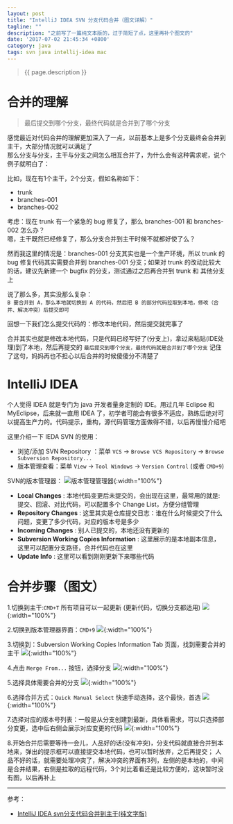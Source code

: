 ```yaml
---
layout: post
title: "IntelliJ IDEA SVN 分支代码合并（图文详解）"
tagline: ""
description: "之前写了一篇纯文本版的，过于简短了点，这里再补个图文的"
date: '2017-07-02 21:45:34 +0800'
category: java
tags: svn java intellij-idea mac
---
```

> {{ page.description }}

# 合并的理解
> 最后提交到哪个分支，最终代码就是合并到了哪个分支    

感觉最近对代码合并的理解更加深入了一点，以前基本上是多个分支最终会合并到主干，大部分情况就可以满足了      
那么分支与分支，主干与分支之间怎么相互合并了，为什么会有这种需求呢，说个例子就明白了：

比如，现在有1个主干，2个分支，假如名称如下：
- trunk
- branches-001
- branches-002

考虑：现在 trunk 有一个紧急的 bug 修复了，那么 branches-001 和 branches-002 怎么办？    
嗯，主干既然已经修复了，那么分支合并到主干时候不就都好使了么？      

然而我这里的情况是：branches-001 分支其实也是一个生产环境，所以 trunk 的 bug 修复代码其实需要合并到 branches-001 分支；如果对 trunk 的改动比较大的话，建议先新建一个 bugfix 的分支，测试通过之后再合并到 trunk 和 其他分支上

说了那么多，其实没那么复杂：      
`B 要合并到 A，那么本地就切换到 A 的代码，然后把 B 的部分代码拉取到本地，修改（合并、解决冲突）后提交即可`

回想一下我们怎么提交代码的：修改本地代码，然后提交就完事了

合并其实也就是修改本地代码，只是代码已经写好了(分支上)，拿过来粘贴(IDE处理)到了本地，然后再提交的 `最后提交到哪个分支，最终代码就是合并到了哪个分支` 记住了这句，妈妈再也不担心以后合并的时候傻傻分不清楚了

# IntelliJ IDEA
个人觉得 IDEA 就是专门为 java 开发者量身定制的 IDE。用过几年 Eclipse 和 MyEclipse，后来就一直用 IDEA 了，初学者可能会有很多不适应，熟练后绝对可以提高生产力的。代码提示，重构，源代码管理方面做得不错，以后再慢慢介绍吧

这里介绍一下 IEDA SVN 的使用：
- 浏览/添加 SVN Repository ：菜单 `VCS` -> `Browse VCS Repository` -> `Browse Subversion Repository...`
- 版本管理查看：菜单 `View` -> `Tool Windows` -> `Version Control` (或者 `CMD+9`)

SVN的版本管理器：
![ 版本管理管理器](http://on6gnkbff.bkt.clouddn.com/20170702150439_idea-version-control.png){:width="100%"}
- **Local Changes** : 本地代码变更后未提交的，会出现在这里，最常用的就是:提交、回滚、对比代码，可以配置多个 Change List，方便分组管理
- **Repository Changes** : 这里其实是仓库提交日志：谁在什么时候提交了什么问题，变更了多少代码，对应的版本号是多少
- **Incoming Changes** : 别人已提交的，本地还没有更新的
- **Subversion Working Copies Information** : 这里展示的是本地副本信息，这里可以配置分支路径，合并代码也在这里
- **Update Info** : 这里可以看到刚刚更新下来哪些代码

# 合并步骤（图文）
1.切换到主干:`CMD+T` 所有项目可以一起更新 (更新代码，切换分支都适用)
![](http://on6gnkbff.bkt.clouddn.com/20170702154831_svn-update-repository.png){:width="100%"}

2.切换到版本管理器界面：`CMD+9`
![](http://on6gnkbff.bkt.clouddn.com/20170702150439_idea-version-control.png){:width="100%"}

3.切换到：Subversion Working Copies Information Tab 页面，找到需要合并的主干
![](http://on6gnkbff.bkt.clouddn.com/20170702150220_idea-svn-merge-01.png){:width="100%"}

4.点击 `Merge From...` 按钮，选择分支
![](http://on6gnkbff.bkt.clouddn.com/20170702150221_idea-svn-merge-02.png){:width="100%"}

5.选择具体需要合并的分支
![](http://on6gnkbff.bkt.clouddn.com/20170702150221_idea-svn-merge-03.png){:width="100%"}

6.选择合并方式：`Quick Manual Select` 快速手动选择，这个最快，首选
![](http://on6gnkbff.bkt.clouddn.com/20170702150222_idea-svn-merge-04.png){:width="100%"}

7.选择对应的版本号列表：一般是从分支创建到最新，具体看需求，可以只选择部分变更，选中后右侧会展示对应变更的代码
![](http://on6gnkbff.bkt.clouddn.com/20170702150222_idea-svn-merge-05.png){:width="100%"}

8.开始合并后需要等待一会儿，人品好的话(没有冲突)，分支代码就直接合并到本地来，弹出的提示框可以直接提交本地代码，也可以暂时放弃，之后再提交；
人品不好的话，就需要处理冲突了，解决冲突的界面有3列，左侧的是本地的，中间是合并结果，右侧是拉取的远程代码，3个对比着看还是比较方便的，这块暂时没有图，以后再补上

---
参考：
- [IntelliJ IDEA svn分支代码合并到主干(纯文字版)](https://xu3352.github.io/java/2017/03/10/svn-merge-branches-to-trunk-in-intellij-idea)

